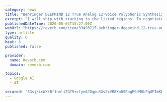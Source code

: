 ```yaml
---
category: news
title: "Behringer DEEPMIND 12 True Analog 12-Voice Polyphonic Synthesizer w/ 4 FX Engines, 2 OSCs & LFOs"
excerpt: "I will ship with tracking to the listed regions. To negotiate shipping rates to other locations, please send me a message. Free Shipping offers are only applicable to shipments within the continental United States. If you reside in Alaska, Hawaii, or ..."
publishedDateTime: 2020-05-04T15:27:00Z
webUrl: "https://reverb.com/item/33493715-behringer-deepmind-12-true-analog-12-voice-polyphonic-synthesizer-w-4-fx-engines-2-oscs-lfos"
type: article
quality: 6
heat: 6
published: false

provider:
  name: Reverb.com
  domain: reverb.com

topics:
  - Google AI
  - AI

secured: "3Gsj/icWXkBf1nmliZGY5+ztye6JDqpu3Gs2xVR8XuD9EagM9dM0bFq4FImKBS02eviR6AfKOqnjN3jwomBuHttXjJsn4no/habQvLu5iGjTZFX0zH3mt3MBa0WR0W5YPGZ4qKjYcWt15lKQ7T14SZFlbQXHKv2Hrg3qja8q1OsU1gET44uQSDkw2BHCsFJSIoeW8LFc2jABAbcQjzYzvlBbi5zX/CFb2dlKhhNqpSitSdxxVdxWyk0mN0/B6B40hBj4cVkVGYLzS8dJjE2l7syu1WIdupXH8xQsGql4fw7nWBuyleoDQI7KFdyuaKmf;vje74byjEKjqj00yOrROWQ=="
---
```


